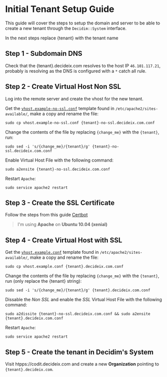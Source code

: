 Initial Tenant Setup Guide
==========================

This guide will cover the steps to setup the domain and server to be able
to create a new tenant through the `Decidim::System` interface.

In the next steps replace {tenant} with the tenant name

Step 1 - Subdomain DNS
----------------------

Check that the {tenant}.decideix.com resolves to the host IP `46.101.117.21`,
probably is resolving as the DNS is configured with a `*` catch all rule.

Step 2 - Create Virtual Host Non SSL
-----------------------------------

Log into the remote server and create the vhost for the new tenant.

Get the [`vhost.example-no-ssl.conf`](https://gitlab.coditdev.net/decidim/decidim-codit-multitenant-app/blob/master/config/vhost-no-ssl.example.conf) template found in `/etc/apache2/sites-available/`, make a copy and rename the file:

```
sudo cp vhost.example-no-ssl.conf {tenant}-no-ssl.decideix.com.conf
```

Change the contents of the file by replacing `{change_me}` with the `{tenant}`, run:

```
sudo sed -i 's/{change_me}/{tenant}/g' {tenant}-no-ssl.decideix.com.conf
```

Enable Virtual Host File with the following command:

```
sudo a2ensite {tenant}-no-ssl.decideix.com.conf
```
Restart `Apache`:

```
sudo service apache2 restart
```

Step 3 - Create the SSL Certificate
-----------------------------------

Follow the steps from this guide [Certbot](https://certbot.eff.org/lets-encrypt/ubuntuxenial-apache)

> I'm using **Apache** on **Ubuntu 10.04 (xenial)**


Step 4 - Create Virtual Host with SSL
-------------------------------------

Get the [`vhost.example.conf`](https://gitlab.coditdev.net/decidim/decidim-codit-multitenant-app/blob/master/config/vhost.example.conf) template found in `/etc/apache2/sites-available/`, make a copy and rename the file:

```
sudo cp vhost.example.conf {tenant}.decideix.com.conf
```

Change the contents of the file by replacing `{change_me}` with the `{tenant}`, run (only replace the {tenant} string):

```
sudo sed -i 's/{change_me}/{tenant}/g' {tenant}.decideix.com.conf
```

Dissable the _Non SSL_ and enable the _SSL_ Virtual Host File with the following command:

```
sudo a2dissite {tenant}-no-ssl.decideix.com.conf && sudo a2ensite {tenant}.decideix.com.conf
```

Restart `Apache`:

```
sudo service apache2 restart
```

Step 5 - Create the tenant in Decidim's System
----------------------------------------------

Visit htpps://codit.decideix.com and create a new **Organization** pointing to `{tenant}.decideix.com`.


<!--
Not working as `decidim-codit-multitenant-app` is a private repo
```bash
sudo wget https://gitlab.coditdev.net/decidim/decidim-codit-multitenant-app/raw/master/config/vhost.example.conf -P /etc/apache2/sites-available/ --no-check-certificate
```
-->
